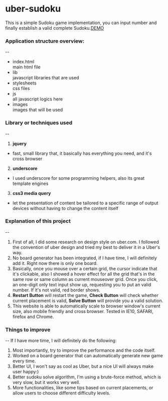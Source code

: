 uber-sudoku
===========

This is a simple Sudoku game implementation, you can input number and finally establish a valid complete Sudoku.[DEMO](http://jamesman11.github.io/uber-sudoku/)

### Application structure overview:
--
* index.html   
   main html file
* lib  
  javascript libraries that are used
* stylesheets  
  css files
* js  
  all javascript logics here
* images  
  images that will be used

### Library or techniques used
--
1. **jquery**
  * fast, small library that, it basically has everything you need, and it's cross browser
2. **underscore**
  * I used underscore for some programming helpers, also its great template engines
3. **css3 media query**
  * let the presentation of content be tailored to a specific range of output devices without having to change the content itself

### Explanation of this project
--
1. First of all, I did some research on design style on uber.com. I followed the convention of uber design and tried my best to deliver it in a Uber's way. 
2. No board generator has been integrated, if I have time, I will definitely add it. Right now there is only one board. 
3. Basically, once you mouse over a certain grid, the cursor indicate that it's clickable, also I showed a hover effect for all the grid that's in the same row or same column as current mouseover grid. Once you click, an one-digit only text input show up, requesting you to put an valid number. If it's not valid, red border shows. 
4. **Restart Button** will restart the game, **Check Button** will check whether current placement is valid, **Solve Button** will provide you a valid solution.
5. This website is able to automatically scale to browser window's current size, also mobile friendly and cross browser. Tested in IE10, SAFARI, firefox and Chrome.

### Things to improve
--
If I have more time, I will definitely do the following:

1. Most importantly, try to improve the performance and the code itself. 
2. Worked on a board generator that can automatically generate new game every time.
3. Better UI, I won't say as cool as Uber, but a nice UI will always make user happy:)
4. Better sudoku solve algorithm, I'm using a brute-force method, which is very slow, but it works very well.
5. More functionalities, like some tips based on current placements, or allow users to choose different difficulty levels.
